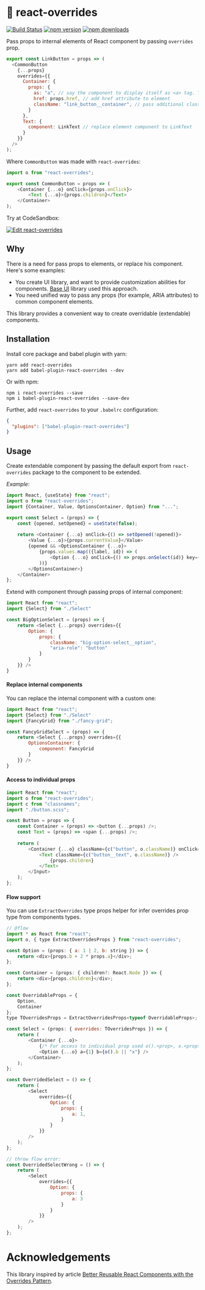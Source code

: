 # 🔮 react-overrides

[![Build Status](https://travis-ci.org/ilyalesik/react-overrides.svg?branch=master)](https://travis-ci.org/ilyalesik/react-overrides)
[![npm version](https://img.shields.io/npm/v/react-overrides.svg)](https://www.npmjs.com/package/react-overrides)
[![npm downloads](https://img.shields.io/npm/dt/react-overrides.svg)](https://www.npmjs.com/package/react-overrides)

Pass props to internal elements of React component by passing `overrides` prop. 
```javascript
export const LinkButton = props => (
  <CommonButton
    {...props}
    overrides={{
      Container: {
        props: {
          as: "a", // say the component to display itself as <a> tag. Typical for CSS-in-JS solutions.
          href: props.href, // add href attribute to element
          className: "link_button__container", // pass additional className to component
        }
      },
      Text: {
        component: LinkText // replace element component to LinkText
      }
    }}
  />
);
```
Where `CommonButton` was made with `react-overrides`:
```javascript
import o from "react-overrides";

export const CommonButton = props => (
    <Container {...o} onClick={props.onClick}>
        <Text {...o}>{props.children}</Text>
    </Container>
);
```


Try at CodeSandbox:

[![Edit react-overrides](https://codesandbox.io/static/img/play-codesandbox.svg)](https://codesandbox.io/s/n8m65940l)

## Why

There is a need for pass props to elements, or replace his component. Here's some examples:
* You create UI library, and want to provide customization abilities for components. [Base UI](https://baseui.design/) library used this approach.
* You need unified way to pass any props (for example, ARIA attributes) to common component elements. 

This library provides a convenient way to create overridable (extendable) components.

## Installation

Install core package and babel plugin with yarn:

```
yarn add react-overrides
yarn add babel-plugin-react-overrides --dev
```

Or with npm:

```
npm i react-overrides --save
npm i babel-plugin-react-overrides --save-dev
```

Further, add `react-overrides` to your `.babelrc` configuration:
```json
{
  "plugins": ["babel-plugin-react-overrides"]
}
```

## Usage

Create extendable component by passing the default export 
from `react-overrides` package to the component to be extended. 

*Example*:

```javascript
import React, {useState} from "react";
import o from "react-overrides";
import {Container, Value, OptionsContainer, Option} from "...";

export const Select = (props) => {
    const {opened, setOpened} = useState(false);
    
    return <Container {...o} onClick={() => setOpened(!opened)}>
        <Value {...o}>{props.currentValue}</Value>
        {opened && <OptionsContainer {...o}>
            {props.values.map(({label, id}) => (
                <Option {...o} onClick={() => props.onSelect(id)} key={id}>{label}</Option>
            ))}
        </OptionsContainer>}
    </Container>
};
```

Extend with component through passing props of internal component:
```javascript
import React from "react";
import {Select} from "./Select"

const BigOptionSelect = (props) => {
    return <Select {...props} overrides={{
        Option: {
            props: {
                className: "big-option-select__option",
                "aria-role": "button"
            }
        }
    }} />
}
```

#### Replace internal components

You can replace the internal component with a custom one:
```javascript
import React from "react";
import {Select} from "./Select"
import {FancyGrid} from "./fancy-grid";

const FancyGridSelect = (props) => {
    return <Select {...props} overrides={{
        OptionsContainer: {
            component: FancyGrid
        }
    }} />
}
```

#### Access to individual props

```javascript
import React from "react";
import o from "react-overrides";
import c from "classnames";
import "./button.scss";

const Button = props => {
    const Container = (props) => <button {...props) />;
    const Text = (props) => <span {...props) />;
    
    return (
        <Container {...o} className={c("button", o.className)} onClick={props.onClick}>
            <Text className={c("button__text", o.className)} />
                {props.children}
            </Text>
        </Input>
    );
};
```

#### Flow support
You can use `ExtractOverrides` type props helper for infer overrides prop type from components types.
```javascript
// @flow
import * as React from "react";
import o, { type ExtractOverridesProps } from "react-overrides";

const Option = (props: { a: 1 | 2, b: string }) => {
    return <div>{props.b + 2 * props.a}</div>;
};

const Container = (props: { children?: React.Node }) => {
    return <div>{props.children}</div>;
};

const OverridableProps = {
    Option,
    Container
};
type TOverridesProps = ExtractOverridesProps<typeof OverridableProps>;

const Select = (props: { overrides: TOverridesProps }) => {
    return (
        <Container {...o}>
            {/* For access to individual prop used o().<prop>, o.<prop> throw Flow error */}
            <Option {...o} a={1} b={o().b || "x"} />
        </Container>
    );
};

const OverridedSelect = () => {
    return (
        <Select
            overrides={{
                Option: {
                    props: {
                        a: 1,
                    }
                }
            }}
        />
    );
};

// throw flow error:
const OverridedSelectWrong = () => {
    return (
        <Select
            overrides={{
                Option: {
                    props: {
                        a: 3
                    }
                }
            }}
        />
    );
};
```

# Acknowledgements
This library inspired by article 
[Better Reusable React Components with the Overrides Pattern](https://medium.com/@dschnr/better-reusable-react-components-with-the-overrides-pattern-9eca2339f646).
